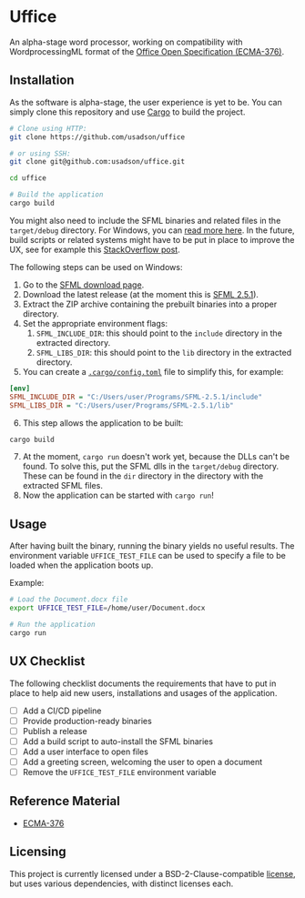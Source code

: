 # Uffice
An alpha-stage word processor, working on compatibility with WordprocessingML format of the [Office Open Specification (ECMA-376)](https://www.ecma-international.org/publications-and-standards/standards/ecma-376/).

## Installation
As the software is alpha-stage, the user experience is yet to be. You can simply clone this repository and use [Cargo](https://doc.rust-lang.org/cargo/) to build the project.

```sh
# Clone using HTTP:
git clone https://github.com/usadson/uffice

# or using SSH:
git clone git@github.com:usadson/uffice.git

cd uffice

# Build the application
cargo build
```

You might also need to include the SFML binaries and related files in the `target/debug` directory. For Windows, you can [read more here](https://github.com/jeremyletang/rust-sfml/wiki/Windows#for-msvc-toolchains). In the future, build scripts or related systems might have to be put in place to improve the UX, see for example this [StackOverflow post](https://stackoverflow.com/questions/31630064/rust-sfml-linking-with-cc-failed-how-to-specify-lib-include-share-path).

The following steps can be used on Windows:
1. Go to the [SFML download page](https://www.sfml-dev.org/download.php).
2. Download the latest release (at the moment this is [SFML 2.5.1](https://www.sfml-dev.org/files/SFML-2.5.1-windows-vc15-64-bit.zip)).
3. Extract the ZIP archive containing the prebuilt binaries into a proper directory.
4. Set the appropriate environment flags:
   1. `SFML_INCLUDE_DIR`: this should point to the `include` directory in the extracted directory.
   2. `SFML_LIBS_DIR`: this should point to the `lib` directory in the extracted directory.
5. You can create a [`.cargo/config.toml`](https://doc.rust-lang.org/cargo/reference/config.html) file to simplify this, for example:
```ini
[env]
SFML_INCLUDE_DIR = "C:/Users/user/Programs/SFML-2.5.1/include"
SFML_LIBS_DIR = "C:/Users/user/Programs/SFML-2.5.1/lib"
```
6. This step allows the application to be built:
```sh
cargo build
```
7. At the moment, `cargo run` doesn't work yet, because the DLLs can't be found. To solve this, put the SFML dlls in the `target/debug` directory. These can be found in the `dir` directory in the directory with the extracted SFML files.
8. Now the application can be started with `cargo run`!

## Usage
After having built the binary, running the binary yields no useful results. The environment variable `UFFICE_TEST_FILE` can be used to specify a file to be loaded when the application boots up.

Example:
```sh
# Load the Document.docx file
export UFFICE_TEST_FILE=/home/user/Document.docx

# Run the application
cargo run
```

## UX Checklist
The following checklist documents the requirements that have to put in place to help aid new users, installations and usages of the application.

- [ ] Add a CI/CD pipeline
- [ ] Provide production-ready binaries
- [ ] Publish a release
- [ ] Add a build script to auto-install the SFML binaries
- [ ] Add a user interface to open files
- [ ] Add a greeting screen, welcoming the user to open a document
- [ ] Remove the `UFFICE_TEST_FILE` environment variable

## Reference Material
- [ECMA-376](https://www.ecma-international.org/publications-and-standards/standards/ecma-376/)

## Licensing
This project is currently licensed under a BSD-2-Clause-compatible [license](LICENSE.md), but uses various dependencies, with distinct licenses each.
